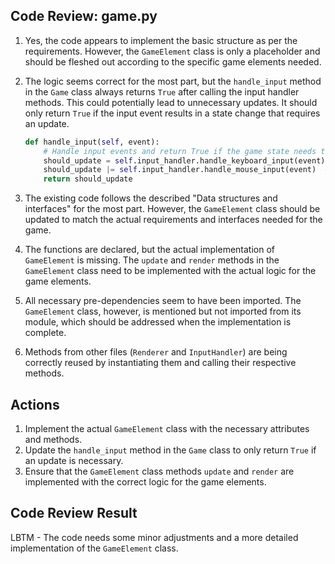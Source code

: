## Code Review: game.py

1. Yes, the code appears to implement the basic structure as per the requirements. However, the `GameElement` class is only a placeholder and should be fleshed out according to the specific game elements needed.
   
2. The logic seems correct for the most part, but the `handle_input` method in the `Game` class always returns `True` after calling the input handler methods. This could potentially lead to unnecessary updates. It should only return `True` if the input event results in a state change that requires an update.
   
   ```python
   def handle_input(self, event):
       # Handle input events and return True if the game state needs to be updated
       should_update = self.input_handler.handle_keyboard_input(event)
       should_update |= self.input_handler.handle_mouse_input(event)  # Use bitwise OR to combine results
       return should_update
   ```
   
3. The existing code follows the described "Data structures and interfaces" for the most part. However, the `GameElement` class should be updated to match the actual requirements and interfaces needed for the game.
   
4. The functions are declared, but the actual implementation of `GameElement` is missing. The `update` and `render` methods in the `GameElement` class need to be implemented with the actual logic for the game elements.
   
5. All necessary pre-dependencies seem to have been imported. The `GameElement` class, however, is mentioned but not imported from its module, which should be addressed when the implementation is complete.
   
6. Methods from other files (`Renderer` and `InputHandler`) are being correctly reused by instantiating them and calling their respective methods.

## Actions

1. Implement the actual `GameElement` class with the necessary attributes and methods.
2. Update the `handle_input` method in the `Game` class to only return `True` if an update is necessary.
3. Ensure that the `GameElement` class methods `update` and `render` are implemented with the correct logic for the game elements.

## Code Review Result

LBTM - The code needs some minor adjustments and a more detailed implementation of the `GameElement` class.